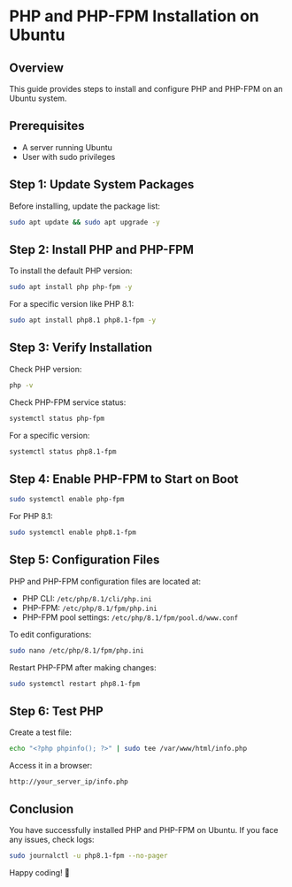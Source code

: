 # PHP and PHP-FPM Installation on Ubuntu

## Overview
This guide provides steps to install and configure PHP and PHP-FPM on an Ubuntu system.

## Prerequisites
- A server running Ubuntu
- User with sudo privileges

## Step 1: Update System Packages
Before installing, update the package list:
```bash
sudo apt update && sudo apt upgrade -y
```

## Step 2: Install PHP and PHP-FPM
To install the default PHP version:
```bash
sudo apt install php php-fpm -y
```
For a specific version like PHP 8.1:
```bash
sudo apt install php8.1 php8.1-fpm -y
```

## Step 3: Verify Installation
Check PHP version:
```bash
php -v
```
Check PHP-FPM service status:
```bash
systemctl status php-fpm
```
For a specific version:
```bash
systemctl status php8.1-fpm
```

## Step 4: Enable PHP-FPM to Start on Boot
```bash
sudo systemctl enable php-fpm
```
For PHP 8.1:
```bash
sudo systemctl enable php8.1-fpm
```

## Step 5: Configuration Files
PHP and PHP-FPM configuration files are located at:
- PHP CLI: `/etc/php/8.1/cli/php.ini`
- PHP-FPM: `/etc/php/8.1/fpm/php.ini`
- PHP-FPM pool settings: `/etc/php/8.1/fpm/pool.d/www.conf`

To edit configurations:
```bash
sudo nano /etc/php/8.1/fpm/php.ini
```
Restart PHP-FPM after making changes:
```bash
sudo systemctl restart php8.1-fpm
```

## Step 6: Test PHP
Create a test file:
```bash
echo "<?php phpinfo(); ?>" | sudo tee /var/www/html/info.php
```
Access it in a browser:
```
http://your_server_ip/info.php
```

## Conclusion
You have successfully installed PHP and PHP-FPM on Ubuntu. If you face any issues, check logs:
```bash
sudo journalctl -u php8.1-fpm --no-pager
```

Happy coding! 🚀


